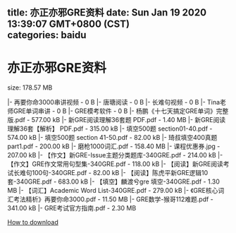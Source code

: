 
title: 亦正亦邪GRE资料
date: Sun Jan 19 2020 13:39:07 GMT+0800 (CST)    
categories: baidu
---

# 亦正亦邪GRE资料
size: 178.57 MB
 
 
|- 再要你命3000串讲视频 - 0 B
|- 唐瑭阅读 - 0 B
|- 长难句视频 - 0 B
|- Tina老师GRE单词串讲 - 0 B
|- GRE模考软件 - 0 B
|- 杨鹏《十七天搞定GRE单词》完整版.pdf - 577.00 kB
|- 新GRE阅读理解36套题 PDF.pdf - 1.40 MB
|- 新GRE阅读理解36套【解析】 PDF.pdf - 315.00 kB
|- 填空500题 section01-40.pdf - 574.00 kB
|- 填空500题 section 41-50.pdf - 82.00 kB
|- 琦叔填空400真题part1.pdf - 200.00 kB
|- 磨枪1000词汇.pdf - 158.40 MB
|- 课程优惠券.jpg - 207.00 kB
|- 【作文】新GRE-Issue主题分类题库-340GRE.pdf - 214.00 kB
|- 【作文】GRE作文常用句型集-340GRE.pdf - 118.00 kB
|- 【阅读】新GRE阅读考试长难句100句-340GRE.pdf - 82.00 kB
|- 【阅读】陈虎平新GRE逻辑10套-340GRE.pdf - 683.00 kB
|- 【填空】麟渡兮gre 填空-340GRE.pdf - 1.30 MB
|- 【词汇】Academic Word List-340GRE.pdf - 279.00 kB
|- 《GRE核心词汇考法精析》再要你命3000.pdf - 11.50 MB
|- GRE数学-猴哥112难题.pdf - 341.00 kB
|- GRE考试官方指南.pdf - 2.30 MB

[How to download](https://bpcam.bemobtrk.com/go/2ceec3aa-1ca2-46d6-b9ff-aaa5c184517c?jno=1400)